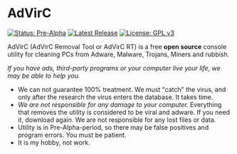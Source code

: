 # AdVirC

[![Status: Pre-Alpha](https://img.shields.io/badge/Status-Pre--Alpha-red.svg?style=for-the-badge)](https://sites.google.com/view/advirc)
[![Latest Release](https://img.shields.io/badge/Latest-Release-blue.svg?style=for-the-badge)](https://sites.google.com/view/advirc)
[![License: GPL v3](https://img.shields.io/badge/License-GPL%20v3-black.svg?style=for-the-badge)](https://www.gnu.org/licenses/gpl-3.0)

<!--
[![Status: Alpha](https://img.shields.io/badge/Status-Alpha-orange.svg?style=for-the-badge)](https://sites.google.com/view/advirc)
[![Status: Beta](https://img.shields.io/badge/Status-Beta-yellow.svg?style=for-the-badge)](https://sites.google.com/view/advirc)
[![Status: Release](https://img.shields.io/badge/Status-Release-green.svg?style=for-the-badge)](https://sites.google.com/view/advirc)
-->

AdVirC (AdVirC Removal Tool or AdVirC RT) is a free **open source** console utility for cleaning PCs from Adware, Malware, Trojans, Miners and rubbish.

*If you have ads, third-party programs or your computer live your life, we may be able to help you.*

- We can not guarantee 100% treatment. We must "catch" the virus, and only after the research the virus enters the database. It takes time.
- *We are not responsible for any damage to your computer.* Everything that removes the utility is considered to be viral and adware. If you need it, download again. We are not responsible for any lost files or data.
- Utility is in Pre-Alpha-period, so there may be false positives and program errors. You must be patient.
- It is my hobby, not work.